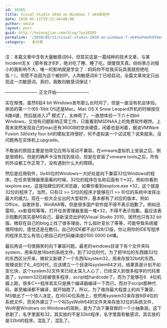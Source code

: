 ```yaml
---
id: 10385
title: Visual Studio 2010 on Windows 7 x64体验中
date: 2010-05-11T19:31:44+00:00
author: omale
layout: post
guid: http://hezongjian.com/blog/?p=10385
permalink: '/2010/05/11/visual-studio-2010-on-windows-7-x64%e4%bd%93%e9%aa%8c%e4%b8%ad/'
category:   未分类  
---
```

注：本篇文章中含有大量敏感词64，但其实这是一篇纯种的技术文章，与某Incident无关（那年我才8岁，绝对吃了睡、睡了吃，很傻很天真。纷纷表示对瘦小的我影响不大，唯一的影响就是学会了：妈妈你不给我买玩具我就拒绝吃饭！）。但愿不会因为这个被封IP。人肉敏感词补丁已经启动，全篇文章肯定只出现这一次敏感词。真的，我敢向敏感词保证！

&#8212;&#8212;&#8212;&#8212;&#8212;&#8212;&#8212;- 正文开始&#8212;&#8212;&#8212;&#8212;&#8212;&#8212;&#8212;&#8211;

实在惭愧，虽然6拾4 bit&nbsp;Windows发布那么长时间了，但是一直没有机会体验。体验的第一个(65-1)bit OS还是Mac。Mac OS X Snow Leopard开机的时候按住6跟4键，然后就进入2<sup>6</sup>&nbsp;模式了，太神奇了。一直想体验一下六十四bit Windows，又怕有问题影响正常工作，只能看到MSDNAA上的免费软件眼馋。上周末突然发现自己的mac还有360GB的空余硬盘，闲着也是闲着，据说VMWare Fusion 3对sixty four bit的模拟支持很好，何不虚拟装一个试试呢？说来就来。没问题再在实体机上upgrade。

不敢装的原因主要是怕常见应用与驱动不兼容。在vmware虚拟机上安装之后，倒是很顺利。但是的确声卡没有找到驱动，但是在安装了vmware tools之后，所有的外设都工作正常了。没有遇到什么大的障碍。

然后是应用软件，0x40位的Windows一大好处是向下兼容32位Windows的程序。在任务管理器里面看的时候，32位的程序在名称后面有个\*32。例如你看到iexplore.exe，这是陆肆位的IE浏览器，如果你看到iexplore.exe \*32，这个就是32位的程序了。当然，只有(2 >> 5)位的程序才能够在(1 >> 6)位的系统中发挥出最大的威力。现在一些大企业出的大型软件，基本都有了对应的版本，例如Office，谷歌拼音，WinRAR等。但是很多国产软件就不得不表示抱歉了。例如迅雷阿，xx影音阿等等。打开任务管理器里面一堆*32，不得不表示抱歉。最应该表示抱歉的其实是MS自己，最新滚烫出炉的Visual Studio 2010，居然也只有32 bit版。微软在自己的blog上找了很多理由，什么指针变长了等等，可能导致系统缓慢阿啥的，感觉还是在敷衍。自己的IDE都不出(128/2)版，你让用你的IDE写程序的程序员怎么有信心把自己的代码编译成0100 0000 bit噢。

最后再说一句很搞笑的向下兼容问题。最老的windows目录下有个文件夹叫system，用来存放16bit的系统文件。到了32位时代，为了把16位的东西跟32位的东西区分开来，微软又新建了一个东西叫system32，用来存放32bit的东西。按理说到了6__4位时代，应该建立一个目录叫system64才对。结果真是计划不如变化快，这个system32文件夹已经太深入人心了，已经深入到很多程序的代码里面了，system32已经被很多程序，script给hardcode了。而为了能够在6 &nbsp; 4位机器上跑，很多C++程序其实只是换个编译器编译一下而已，而对于script那种代码，甚至编译都不编译，就开始跑了。所以，为了维持最大程度上的向下兼容，MS做出了一个惊人决定，在(6)(4)位系统上，依然用system32来存放6@4位的系统文件，而另外建立了一个叫SysWoW64的文件夹来存放32位的系统文件，WoW是Windows on Windows的简称，是为了向下兼容做的一个小抽象层。这下悲剧了，名字里面有32，其实放的不是32bit程序，名字里面有敏感词，其实放的是32bit的程序。混乱了，混乱了。